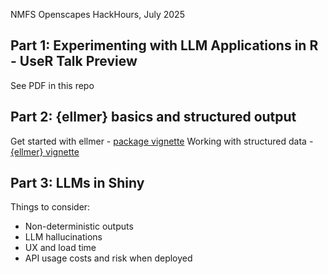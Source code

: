 NMFS Openscapes HackHours, July 2025

## Part 1: Experimenting with LLM Applications in R - UseR Talk Preview

See PDF in this repo

## Part 2: {ellmer} basics and structured output

Get started with ellmer - [package vignette](https://ellmer.tidyverse.org/articles/ellmer.html)
Working with structured data - [{ellmer} vignette](https://ellmer.tidyverse.org/articles/structured-data.html)

## Part 3: LLMs in Shiny

Things to consider:

- Non-deterministic outputs
- LLM hallucinations
- UX and load time
- API usage costs and risk when deployed

